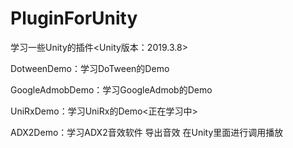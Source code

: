 # PluginForUnity
学习一些Unity的插件<Unity版本：2019.3.8>

DotweenDemo：学习DoTween的Demo

GoogleAdmobDemo：学习GoogleAdmob的Demo

UniRxDemo：学习UniRx的Demo<正在学习中>

ADX2Demo：学习ADX2音效软件 导出音效 在Unity里面进行调用播放
